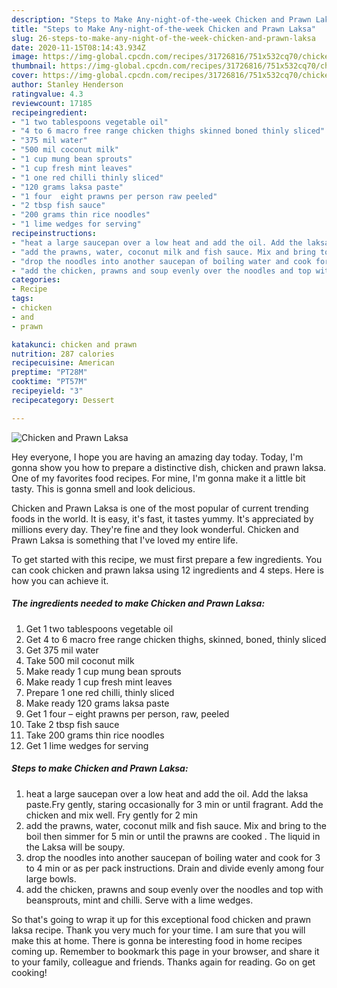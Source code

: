 ```yaml
---
description: "Steps to Make Any-night-of-the-week Chicken and Prawn Laksa"
title: "Steps to Make Any-night-of-the-week Chicken and Prawn Laksa"
slug: 26-steps-to-make-any-night-of-the-week-chicken-and-prawn-laksa
date: 2020-11-15T08:14:43.934Z
image: https://img-global.cpcdn.com/recipes/31726816/751x532cq70/chicken-and-prawn-laksa-recipe-main-photo.jpg
thumbnail: https://img-global.cpcdn.com/recipes/31726816/751x532cq70/chicken-and-prawn-laksa-recipe-main-photo.jpg
cover: https://img-global.cpcdn.com/recipes/31726816/751x532cq70/chicken-and-prawn-laksa-recipe-main-photo.jpg
author: Stanley Henderson
ratingvalue: 4.3
reviewcount: 17185
recipeingredient:
- "1 two tablespoons vegetable oil"
- "4 to 6 macro free range chicken thighs skinned boned thinly sliced"
- "375 mil water"
- "500 mil coconut milk"
- "1 cup mung bean sprouts"
- "1 cup fresh mint leaves"
- "1 one red chilli thinly sliced"
- "120 grams laksa paste"
- "1 four  eight prawns per person raw peeled"
- "2 tbsp fish sauce"
- "200 grams thin rice noodles"
- "1 lime wedges for serving"
recipeinstructions:
- "heat a large saucepan over a low heat and add the oil. Add the laksa paste.Fry gently, staring occasionally for 3 min or until fragrant. Add the chicken and mix well. Fry gently for 2 min"
- "add the prawns, water, coconut milk and fish sauce. Mix and bring to the boil then simmer for 5 min or until the prawns are cooked . The liquid in the Laksa will be soupy."
- "drop the noodles into another saucepan of boiling water and cook for 3 to 4 min or as per pack instructions. Drain and divide evenly among four large bowls."
- "add the chicken, prawns and soup evenly over the noodles and top with beansprouts, mint and chilli. Serve with a lime wedges."
categories:
- Recipe
tags:
- chicken
- and
- prawn

katakunci: chicken and prawn 
nutrition: 287 calories
recipecuisine: American
preptime: "PT28M"
cooktime: "PT57M"
recipeyield: "3"
recipecategory: Dessert

---
```



![Chicken and Prawn Laksa](https://img-global.cpcdn.com/recipes/31726816/751x532cq70/chicken-and-prawn-laksa-recipe-main-photo.jpg)

Hey everyone, I hope you are having an amazing day today. Today, I'm gonna show you how to prepare a distinctive dish, chicken and prawn laksa. One of my favorites food recipes. For mine, I'm gonna make it a little bit tasty. This is gonna smell and look delicious.



Chicken and Prawn Laksa is one of the most popular of current trending foods in the world. It is easy, it's fast, it tastes yummy. It's appreciated by millions every day. They're fine and they look wonderful. Chicken and Prawn Laksa is something that I've loved my entire life.


To get started with this recipe, we must first prepare a few ingredients. You can cook chicken and prawn laksa using 12 ingredients and 4 steps. Here is how you can achieve it.

<!--inarticleads1-->

##### The ingredients needed to make Chicken and Prawn Laksa:

1. Get 1 two tablespoons vegetable oil
1. Get 4 to 6 macro free range chicken thighs, skinned, boned, thinly sliced
1. Get 375 mil water
1. Take 500 mil coconut milk
1. Make ready 1 cup mung bean sprouts
1. Make ready 1 cup fresh mint leaves
1. Prepare 1 one red chilli, thinly sliced
1. Make ready 120 grams laksa paste
1. Get 1 four – eight prawns per person, raw, peeled
1. Take 2 tbsp fish sauce
1. Take 200 grams thin rice noodles
1. Get 1 lime wedges for serving




<!--inarticleads2-->

##### Steps to make Chicken and Prawn Laksa:

1. heat a large saucepan over a low heat and add the oil. Add the laksa paste.Fry gently, staring occasionally for 3 min or until fragrant. Add the chicken and mix well. Fry gently for 2 min
1. add the prawns, water, coconut milk and fish sauce. Mix and bring to the boil then simmer for 5 min or until the prawns are cooked . The liquid in the Laksa will be soupy.
1. drop the noodles into another saucepan of boiling water and cook for 3 to 4 min or as per pack instructions. Drain and divide evenly among four large bowls.
1. add the chicken, prawns and soup evenly over the noodles and top with beansprouts, mint and chilli. Serve with a lime wedges.




So that's going to wrap it up for this exceptional food chicken and prawn laksa recipe. Thank you very much for your time. I am sure that you will make this at home. There is gonna be interesting food in home recipes coming up. Remember to bookmark this page in your browser, and share it to your family, colleague and friends. Thanks again for reading. Go on get cooking!

